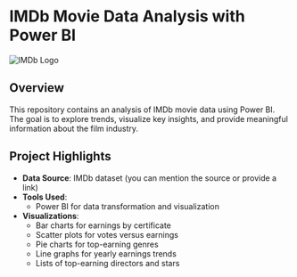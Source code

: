 # IMDb Movie Data Analysis with Power BI

![IMDb Logo](https://upload.wikimedia.org/wikipedia/commons/thumb/6/69/IMDB_Logo_2016.svg/320px-IMDB_Logo_2016.svg.png)

## Overview

This repository contains an analysis of IMDb movie data using Power BI. The goal is to explore trends, visualize key insights, and provide meaningful information about the film industry.

## Project Highlights

- **Data Source**: IMDb dataset (you can mention the source or provide a link)
- **Tools Used**:
  - Power BI for data transformation and visualization
- **Visualizations**:
  - Bar charts for earnings by certificate
  - Scatter plots for votes versus earnings
  - Pie charts for top-earning genres
  - Line graphs for yearly earnings trends
  - Lists of top-earning directors and stars
